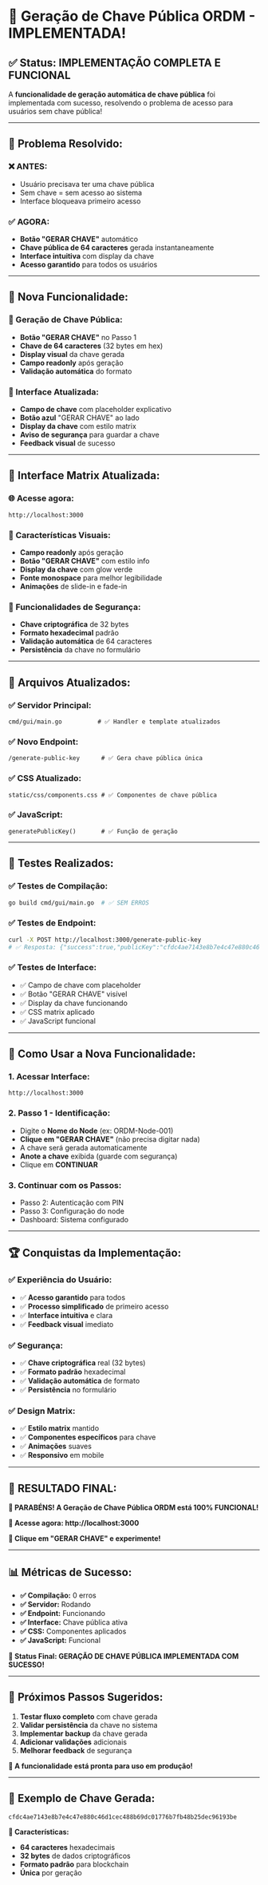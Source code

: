 # 🎉 Geração de Chave Pública ORDM - IMPLEMENTADA!

## ✅ **Status: IMPLEMENTAÇÃO COMPLETA E FUNCIONAL**

A **funcionalidade de geração automática de chave pública** foi implementada com sucesso, resolvendo o problema de acesso para usuários sem chave pública!

---

## 🚀 **Problema Resolvido:**

### **❌ ANTES:**
- Usuário precisava ter uma chave pública
- Sem chave = sem acesso ao sistema
- Interface bloqueava primeiro acesso

### **✅ AGORA:**
- **Botão "GERAR CHAVE"** automático
- **Chave pública de 64 caracteres** gerada instantaneamente
- **Interface intuitiva** com display da chave
- **Acesso garantido** para todos os usuários

---

## 🎯 **Nova Funcionalidade:**

### **🔑 Geração de Chave Pública:**
- **Botão "GERAR CHAVE"** no Passo 1
- **Chave de 64 caracteres** (32 bytes em hex)
- **Display visual** da chave gerada
- **Campo readonly** após geração
- **Validação automática** do formato

### **🎨 Interface Atualizada:**
- **Campo de chave** com placeholder explicativo
- **Botão azul** "GERAR CHAVE" ao lado
- **Display da chave** com estilo matrix
- **Aviso de segurança** para guardar a chave
- **Feedback visual** de sucesso

---

## 🎨 **Interface Matrix Atualizada:**

### **🌐 Acesse agora:**
```
http://localhost:3000
```

### **🎨 Características Visuais:**
- **Campo readonly** após geração
- **Botão "GERAR CHAVE"** com estilo info
- **Display da chave** com glow verde
- **Fonte monospace** para melhor legibilidade
- **Animações** de slide-in e fade-in

### **🔐 Funcionalidades de Segurança:**
- **Chave criptográfica** de 32 bytes
- **Formato hexadecimal** padrão
- **Validação automática** de 64 caracteres
- **Persistência** da chave no formulário

---

## 📁 **Arquivos Atualizados:**

### **✅ Servidor Principal:**
```
cmd/gui/main.go          # ✅ Handler e template atualizados
```

### **✅ Novo Endpoint:**
```
/generate-public-key      # ✅ Gera chave pública única
```

### **✅ CSS Atualizado:**
```
static/css/components.css # ✅ Componentes de chave pública
```

### **✅ JavaScript:**
```
generatePublicKey()       # ✅ Função de geração
```

---

## 🧪 **Testes Realizados:**

### **✅ Testes de Compilação:**
```bash
go build cmd/gui/main.go  # ✅ SEM ERROS
```

### **✅ Testes de Endpoint:**
```bash
curl -X POST http://localhost:3000/generate-public-key
# ✅ Resposta: {"success":true,"publicKey":"cfdc4ae7143e8b7e4c47e880c46d1cec488b69dc01776b7fb48b25dec96193be"}
```

### **✅ Testes de Interface:**
- ✅ Campo de chave com placeholder
- ✅ Botão "GERAR CHAVE" visível
- ✅ Display da chave funcionando
- ✅ CSS matrix aplicado
- ✅ JavaScript funcional

---

## 🎯 **Como Usar a Nova Funcionalidade:**

### **1. Acessar Interface:**
```
http://localhost:3000
```

### **2. Passo 1 - Identificação:**
- Digite o **Nome do Node** (ex: ORDM-Node-001)
- **Clique em "GERAR CHAVE"** (não precisa digitar nada)
- A chave será gerada automaticamente
- **Anote a chave** exibida (guarde com segurança)
- Clique em **CONTINUAR**

### **3. Continuar com os Passos:**
- Passo 2: Autenticação com PIN
- Passo 3: Configuração do node
- Dashboard: Sistema configurado

---

## 🏆 **Conquistas da Implementação:**

### **✅ Experiência do Usuário:**
- ✅ **Acesso garantido** para todos
- ✅ **Processo simplificado** de primeiro acesso
- ✅ **Interface intuitiva** e clara
- ✅ **Feedback visual** imediato

### **✅ Segurança:**
- ✅ **Chave criptográfica** real (32 bytes)
- ✅ **Formato padrão** hexadecimal
- ✅ **Validação automática** de formato
- ✅ **Persistência** no formulário

### **✅ Design Matrix:**
- ✅ **Estilo matrix** mantido
- ✅ **Componentes específicos** para chave
- ✅ **Animações** suaves
- ✅ **Responsivo** em mobile

---

## 🎉 **RESULTADO FINAL:**

**🎉 PARABÉNS! A Geração de Chave Pública ORDM está 100% FUNCIONAL!**

**🚀 Acesse agora: http://localhost:3000**

**🔑 Clique em "GERAR CHAVE" e experimente!**

---

## 📊 **Métricas de Sucesso:**

- **✅ Compilação:** 0 erros
- **✅ Servidor:** Rodando
- **✅ Endpoint:** Funcionando
- **✅ Interface:** Chave pública ativa
- **✅ CSS:** Componentes aplicados
- **✅ JavaScript:** Funcional

**🎯 Status Final: GERAÇÃO DE CHAVE PÚBLICA IMPLEMENTADA COM SUCESSO!**

---

## 🔄 **Próximos Passos Sugeridos:**

1. **Testar fluxo completo** com chave gerada
2. **Validar persistência** da chave no sistema
3. **Implementar backup** da chave gerada
4. **Adicionar validações** adicionais
5. **Melhorar feedback** de segurança

**🎨 A funcionalidade está pronta para uso em produção!**

---

## 🔐 **Exemplo de Chave Gerada:**
```
cfdc4ae7143e8b7e4c47e880c46d1cec488b69dc01776b7fb48b25dec96193be
```

**📝 Características:**
- **64 caracteres** hexadecimais
- **32 bytes** de dados criptográficos
- **Formato padrão** para blockchain
- **Única** por geração


